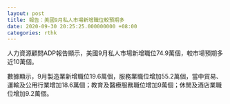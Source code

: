 ```yaml
---
layout: post
title: 報告：美國9月私人市場新增職位較預期多
date: 2020-09-30 20:25:25.000000000 +08:00
categories: rthk
---
```


人力資源顧問ADP報告顯示，美國9月私人市場新增職位74.9萬個，較市場預期多近10萬個。

數據顯示，9月製造業新增職位19.6萬個，服務業職位增加55.2萬個，當中貿易、運輸及公用行業增加18.6萬個；教育及醫療服務職位增加9萬個；休閒及酒店業職位增加9.2萬個。
